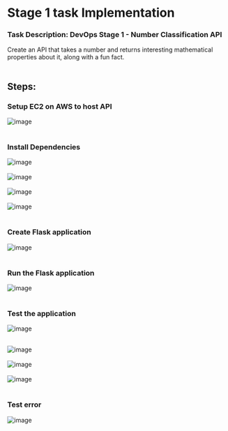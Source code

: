 # Stage 1 task Implementation
### Task Description: DevOps Stage 1 - Number Classification API
Create an API that takes a number and returns interesting mathematical properties about it, along with a fun fact. <br> <br>

## Steps: 
### Setup EC2 on AWS to host API
![image](https://github.com/user-attachments/assets/696dbad2-498f-4c69-a1f9-dd203f0c302c) <br> <br>

### Install Dependencies
![image](https://github.com/user-attachments/assets/cbf52763-ad8f-41b9-9ab4-0535409c0436) <br> <br>
![image](https://github.com/user-attachments/assets/40a61e93-0a6f-43dc-890f-424f12489073) <br> <br>
![image](https://github.com/user-attachments/assets/97acae0d-0929-49f9-a121-8c8d1d6797c0) <br> <br>
![image](https://github.com/user-attachments/assets/88c3d8f7-ba3f-44df-8e61-24ca65d9fecc) <br> <br>




### Create Flask application 
![image](https://github.com/user-attachments/assets/c1e33fff-7c7d-40d2-84a2-71be7854c68b) <br> <br>

### Run the Flask application
![image](https://github.com/user-attachments/assets/dfffc828-7e10-4db3-8d15-b42e4fec48e3) <br> <br>

### Test the application 
![image](https://github.com/user-attachments/assets/52562aa5-2ed5-4399-9822-975e0a4984f8) <br> <br>

![image](https://github.com/user-attachments/assets/f505ee60-88ac-4d55-ab12-779fc18a0e7a) <br> <br>
![image](https://github.com/user-attachments/assets/c6d7f2be-f99c-473f-b026-6829ba1d8c82) <br> <br>
![image](https://github.com/user-attachments/assets/4612ad8b-ef53-4e0f-b7ea-a801919b5de2) <br> <br>

### Test error 
![image](https://github.com/user-attachments/assets/50375e46-0ff7-4232-9a11-f2ddf7ad36f3) <br> <br>






